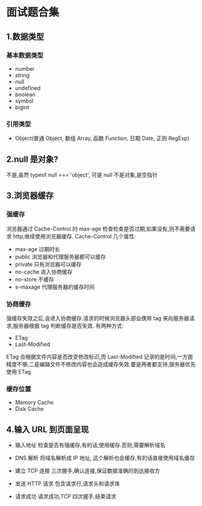 # 面试题合集

## 1.数据类型

### 基本数据类型

- number
- string
- null
- undefined
- boolean
- symbol
- bigint

### 引用类型

- Object(普通 Object, 数组 Array, 函数 Function, 日期 Date, 正则 RegExp)

## 2.null 是对象?

不是,虽然 typeof null === 'object', 可是 null 不是对象,是空指针

## 3.浏览器缓存

### 强缓存

浏览器通过 Cache-Control 的 max-age 检查检查是否过期,如果没有,则不需要请求 http,继续使用浏览器缓存.
Cache-Control 几个属性:

- max-age 过期时长
- public 浏览器和代理服务器都可以缓存
- private 只有浏览器可以缓存
- no-cache 进入协商缓存
- no-store 不缓存
- s-maxage 代理服务器的缓存时间

### 协商缓存

强缓存失效之后,会进入协商缓存.请求的时候浏览器头部会携带 tag 来向服务器请求,服务器根据 tag 判断缓存是否失效.
有两种方式:

- ETag
- Last-Modified

ETag 会根据文件内容是否改变修改标识,而 Last-Modified 记录的是时间,一方面精度不够,二是编辑文件不修改内容也会造成缓存失效.要是两者都支持,服务器优先使用 ETag

### 缓存位置

- Memory Cache
- Disk Cache

## 4.输入 URL 到页面呈现

- 输入地址
  检查是否有强缓存,有的话,使用缓存.否则,需要解析域名

- DNS 解析
  将域名解析成 IP 地址, 这个解析也会缓存,有的话直接使用域名缓存

- 建立 TCP 连接
  三次握手,确认连接,保证数据准确的到达接收方

- 发送 HTTP 请求
  包含请求行,请求头和请求体

- 请求成功
  请求成功,TCP 四次握手,结束请求
